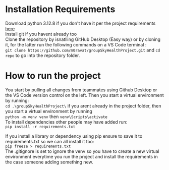 # Installation Requirements 

Download python 3.12.8 if you don't have it  per the project requirements [here](https://www.python.org/downloads/release/python-3128/)    
Install git if you havent already too    
Clone the repository by isnatlling GitHub Desktop (Easy way) or by cloning it, for the latter run the following commands on a VS Code terminal :     
`git clone https://github.com/m0ravat/groupSkyHealthProject.git` and            `cd repo` to go into the repository folder.    


# How to run the project

You start by pulling all changes from teammates using Github Desktop or the VS Code version control on the left. Then you start a virtual environment by running:     
`cd .\groupSkyHealthProject\` if you arent already in the project folder, then you start a virtual environment by running     
`python -m venv venv` then `venv\Scripts\activate`     
To install dependencies other people may have added run:    
`pip install -r requirements.txt`       


If you install a library or dependency using pip ensure to save it to requirements.txt so we can all install it too:    
`pip freeze > requirements.txt`     
The .gitignore is set to ignore the venv so you have to create a new virtual environment everytime you run the project and install the requirements in the case someone adding something new. 







